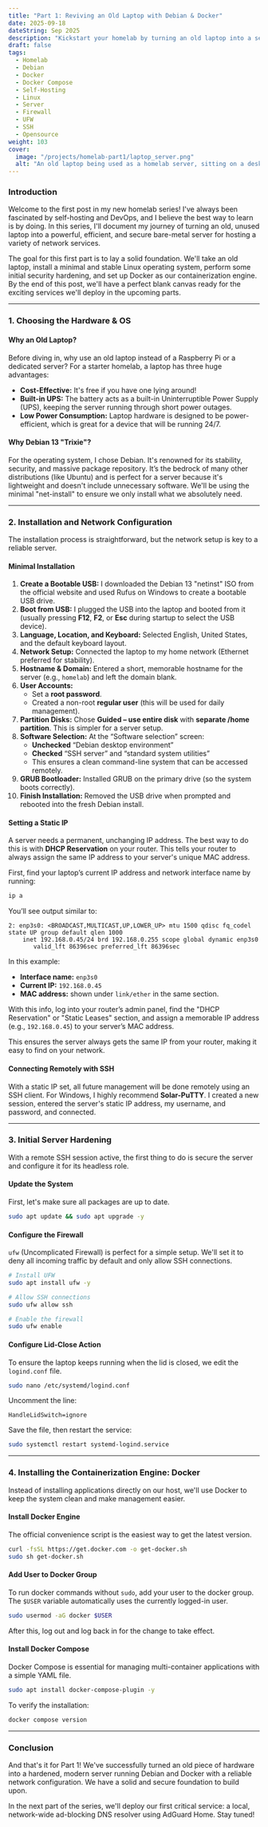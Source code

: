 ```yaml
---
title: "Part 1: Reviving an Old Laptop with Debian & Docker"
date: 2025-09-18
dateString: Sep 2025
description: "Kickstart your homelab by turning an old laptop into a secure server. This guide details the process of installing Debian, performing initial hardening, and setting up Docker and Docker Compose for a solid foundation."
draft: false
tags:
  - Homelab
  - Debian
  - Docker
  - Docker Compose
  - Self-Hosting
  - Linux
  - Server
  - Firewall
  - UFW
  - SSH
  - Opensource
weight: 103
cover:
  image: "/projects/homelab-part1/laptop_server.png"
  alt: "An old laptop being used as a homelab server, sitting on a desk with its screen displaying a command-line interface. It is connected to a network switch, with a glowing data network graphic in the background."
---
```


### Introduction

Welcome to the first post in my new homelab series! I've always been fascinated by self-hosting and DevOps, and I believe the best way to learn is by doing. In this series, I'll document my journey of turning an old, unused laptop into a powerful, efficient, and secure bare-metal server for hosting a variety of network services.

The goal for this first part is to lay a solid foundation. We'll take an old laptop, install a minimal and stable Linux operating system, perform some initial security hardening, and set up Docker as our containerization engine. By the end of this post, we'll have a perfect blank canvas ready for the exciting services we'll deploy in the upcoming parts.

---

### 1. Choosing the Hardware & OS

#### Why an Old Laptop?
Before diving in, why use an old laptop instead of a Raspberry Pi or a dedicated server? For a starter homelab, a laptop has three huge advantages:
* **Cost-Effective:** It's free if you have one lying around!
* **Built-in UPS:** The battery acts as a built-in Uninterruptible Power Supply (UPS), keeping the server running through short power outages.
* **Low Power Consumption:** Laptop hardware is designed to be power-efficient, which is great for a device that will be running 24/7.

#### Why Debian 13 "Trixie"?
For the operating system, I chose Debian. It's renowned for its stability, security, and massive package repository. It’s the bedrock of many other distributions (like Ubuntu) and is perfect for a server because it's lightweight and doesn't include unnecessary software. We'll be using the minimal "net-install" to ensure we only install what we absolutely need.

---

### 2. Installation and Network Configuration

The installation process is straightforward, but the network setup is key to a reliable server.

#### Minimal Installation
1. **Create a Bootable USB:** I downloaded the Debian 13 "netinst" ISO from the official website and used Rufus on Windows to create a bootable USB drive.
2. **Boot from USB:** I plugged the USB into the laptop and booted from it (usually pressing **F12**, **F2**, or **Esc** during startup to select the USB device).
3. **Language, Location, and Keyboard:** Selected English, United States, and the default keyboard layout.
4. **Network Setup:** Connected the laptop to my home network (Ethernet preferred for stability).
5. **Hostname & Domain:** Entered a short, memorable hostname for the server (e.g., `homelab`) and left the domain blank.
6. **User Accounts:**
   - Set a **root password**.
   - Created a non-root **regular user** (this will be used for daily management).
7. **Partition Disks:** Chose **Guided – use entire disk** with **separate /home partition**. This is simpler for a server setup.
8. **Software Selection:** At the “Software selection” screen:
   - **Unchecked** “Debian desktop environment”
   - **Checked** “SSH server” and “standard system utilities”
   - This ensures a clean command-line system that can be accessed remotely.
9. **GRUB Bootloader:** Installed GRUB on the primary drive (so the system boots correctly).
10. **Finish Installation:** Removed the USB drive when prompted and rebooted into the fresh Debian install.

#### Setting a Static IP
A server needs a permanent, unchanging IP address. The best way to do this is with **DHCP Reservation** on your router. This tells your router to always assign the same IP address to your server's unique MAC address.

First, find your laptop’s current IP address and network interface name by running:

```bash
ip a
```

You’ll see output similar to:

```
2: enp3s0: <BROADCAST,MULTICAST,UP,LOWER_UP> mtu 1500 qdisc fq_codel state UP group default qlen 1000
    inet 192.168.0.45/24 brd 192.168.0.255 scope global dynamic enp3s0
       valid_lft 86396sec preferred_lft 86396sec
```

In this example:
- **Interface name:** `enp3s0`
- **Current IP:** `192.168.0.45`
- **MAC address:** shown under `link/ether` in the same section.

With this info, log into your router’s admin panel, find the "DHCP Reservation" or "Static Leases" section, and assign a memorable IP address (e.g., `192.168.0.45`) to your server’s MAC address.  

This ensures the server always gets the same IP from your router, making it easy to find on your network.

#### Connecting Remotely with SSH
With a static IP set, all future management will be done remotely using an SSH client. For Windows, I highly recommend **Solar-PuTTY**. I created a new session, entered the server's static IP address, my username, and password, and connected.

---

### 3. Initial Server Hardening

With a remote SSH session active, the first thing to do is secure the server and configure it for its headless role.

#### Update the System
First, let's make sure all packages are up to date.

```bash
sudo apt update && sudo apt upgrade -y
```

#### Configure the Firewall
`ufw` (Uncomplicated Firewall) is perfect for a simple setup. We'll set it to deny all incoming traffic by default and only allow SSH connections.

```bash
# Install UFW
sudo apt install ufw -y

# Allow SSH connections
sudo ufw allow ssh

# Enable the firewall
sudo ufw enable
```

#### Configure Lid-Close Action
To ensure the laptop keeps running when the lid is closed, we edit the `logind.conf` file.

```bash
sudo nano /etc/systemd/logind.conf
```

Uncomment the line:

```
HandleLidSwitch=ignore
```

Save the file, then restart the service:

```bash
sudo systemctl restart systemd-logind.service
```

---

### 4. Installing the Containerization Engine: Docker

Instead of installing applications directly on our host, we'll use Docker to keep the system clean and make management easier.

#### Install Docker Engine
The official convenience script is the easiest way to get the latest version.

```bash
curl -fsSL https://get.docker.com -o get-docker.sh
sudo sh get-docker.sh
```

#### Add User to Docker Group
To run docker commands without `sudo`, add your user to the docker group. The `$USER` variable automatically uses the currently logged-in user.

```bash
sudo usermod -aG docker $USER
```

After this, log out and log back in for the change to take effect.

#### Install Docker Compose
Docker Compose is essential for managing multi-container applications with a simple YAML file.

```bash
sudo apt install docker-compose-plugin -y
```

To verify the installation:

```bash
docker compose version
```

---

### Conclusion

And that's it for Part 1! We've successfully turned an old piece of hardware into a hardened, modern server running Debian and Docker with a reliable network configuration. We have a solid and secure foundation to build upon.

In the next part of the series, we'll deploy our first critical service: a local, network-wide ad-blocking DNS resolver using AdGuard Home. Stay tuned!
